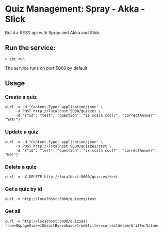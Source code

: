 # Quiz Management: Spray - Akka - Slick

Build a REST api with Spray and Akka and Slick

## Run the service:
```
> sbt run
```

The service runs on port 5000 by default.

## Usage

### Create a quiz
```
curl -v -H "Content-Type: application/json" \
     -X POST http://localhost:5000/quizzes \
     -d '{"id": "test", "question": "is scala cool?", "correctAnswer": "YES!"}'
```

### Update a quiz
```
curl -v -H "Content-Type: application/json" \
     -X POST http://localhost:5000/quizzes/test \
     -d '{"id": "test", "question": "is scala cool?", "correctAnswer": "NO!"}'
```

### Delete a quiz
```
curl -v -X DELETE http://localhost:5000/quizzes/test
```

### Get a quiz by id
```
curl -v http://localhost:5000/quizzes/test
```

### Get all
```
curl -v http://localhost:5000/quizzes?from=0&pageSize=10&sortBy=id&asc=true&filter=correctAnswer&filterValue=YESfrom=0&pageSize=2
```
